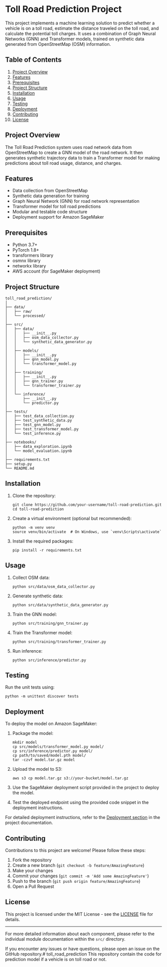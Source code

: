 # Toll Road Prediction Project

This project implements a machine learning solution to predict whether a vehicle is on a toll road, estimate the distance traveled on the toll road, and calculate the potential toll charges. It uses a combination of Graph Neural Networks (GNN) and Transformer models, trained on synthetic data generated from OpenStreetMap (OSM) information.

## Table of Contents

1. [Project Overview](#project-overview)
2. [Features](#features)
3. [Prerequisites](#prerequisites)
4. [Project Structure](#project-structure)
5. [Installation](#installation)
6. [Usage](#usage)
7. [Testing](#testing)
8. [Deployment](#deployment)
9. [Contributing](#contributing)
10. [License](#license)

## Project Overview

The Toll Road Prediction system uses road network data from OpenStreetMap to create a GNN model of the road network. It then generates synthetic trajectory data to train a Transformer model for making predictions about toll road usage, distance, and charges.

## Features

- Data collection from OpenStreetMap
- Synthetic data generation for training
- Graph Neural Network (GNN) for road network representation
- Transformer model for toll road predictions
- Modular and testable code structure
- Deployment support for Amazon SageMaker

## Prerequisites

- Python 3.7+
- PyTorch 1.8+
- transformers library
- osmnx library
- networkx library
- AWS account (for SageMaker deployment)

## Project Structure

```
toll_road_prediction/
│
├── data/
│   ├── raw/
│   └── processed/
│
├── src/
│   ├── data/
│   │   ├── __init__.py
│   │   ├── osm_data_collector.py
│   │   └── synthetic_data_generator.py
│   │
│   ├── models/
│   │   ├── __init__.py
│   │   ├── gnn_model.py
│   │   └── transformer_model.py
│   │
│   ├── training/
│   │   ├── __init__.py
│   │   ├── gnn_trainer.py
│   │   └── transformer_trainer.py
│   │
│   └── inference/
│       ├── __init__.py
│       └── predictor.py
│
├── tests/
│   ├── test_data_collection.py
│   ├── test_synthetic_data.py
│   ├── test_gnn_model.py
│   ├── test_transformer_model.py
│   └── test_inference.py
│
├── notebooks/
│   ├── data_exploration.ipynb
│   └── model_evaluation.ipynb
│
├── requirements.txt
├── setup.py
└── README.md
```

## Installation

1. Clone the repository:
   ```
   git clone https://github.com/your-username/toll-road-prediction.git
   cd toll-road-prediction
   ```

2. Create a virtual environment (optional but recommended):
   ```
   python -m venv venv
   source venv/bin/activate  # On Windows, use `venv\Scripts\activate`
   ```

3. Install the required packages:
   ```
   pip install -r requirements.txt
   ```

## Usage

1. Collect OSM data:
   ```
   python src/data/osm_data_collector.py
   ```

2. Generate synthetic data:
   ```
   python src/data/synthetic_data_generator.py
   ```

3. Train the GNN model:
   ```
   python src/training/gnn_trainer.py
   ```

4. Train the Transformer model:
   ```
   python src/training/transformer_trainer.py
   ```

5. Run inference:
   ```
   python src/inference/predictor.py
   ```

## Testing

Run the unit tests using:

```
python -m unittest discover tests
```

## Deployment

To deploy the model on Amazon SageMaker:

1. Package the model:
   ```
   mkdir model
   cp src/models/transformer_model.py model/
   cp src/inference/predictor.py model/
   cp path/to/saved/model.pth model/
   tar -czvf model.tar.gz model
   ```

2. Upload the model to S3:
   ```
   aws s3 cp model.tar.gz s3://your-bucket/model.tar.gz
   ```

3. Use the SageMaker deployment script provided in the project to deploy the model.

4. Test the deployed endpoint using the provided code snippet in the deployment instructions.

For detailed deployment instructions, refer to the [Deployment section](#deployment) in the project documentation.

## Contributing

Contributions to this project are welcome! Please follow these steps:

1. Fork the repository
2. Create a new branch (`git checkout -b feature/AmazingFeature`)
3. Make your changes
4. Commit your changes (`git commit -m 'Add some AmazingFeature'`)
5. Push to the branch (`git push origin feature/AmazingFeature`)
6. Open a Pull Request

## License

This project is licensed under the MIT License - see the [LICENSE](LICENSE) file for details.

---

For more detailed information about each component, please refer to the individual module documentation within the `src/` directory.

If you encounter any issues or have questions, please open an issue on the GitHub repository.# toll_road_prediction
This repository contain the code for prediction model if a vehicle is on toll road or not. 
